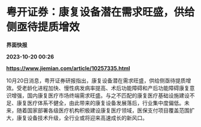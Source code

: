 # 粤开证券：康复设备潜在需求旺盛，供给侧亟待提质增效
**界面快报**

**2023-10-20 00:26**

**https://www.jiemian.com/article/10257335.html**

10月20日消息，粤开证券研报指出，康复设备潜在需求旺盛，供给侧亟待提质增效。受老龄化进程加快、慢性病发病率提高、术后功能障碍和产后功能障碍康复意识增强，国内康复医疗市场终端需求旺盛。与之不匹配的康复医疗基础设施建设不足、康复医疗体系不健全，由此带来的康复设备发展落后，行业集中度偏低。未来，随着国家部署各级医疗机构积极建设康复医疗领域，医保支付项目覆盖范围扩大，康复设备技术升级，全行业或将迎来高速成长的新风口。